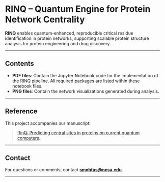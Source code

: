 # RINQ – Quantum Engine for Protein Network Centrality

**RINQ** enables quantum-enhanced, reproducible critical residue identification in protein networks, supporting scalable protein structure analysis for protein engineering and drug discovery.

---

## Contents

- **PDF files**: Contain the Jupyter Notebook code for the implementation of the RINQ pipeline. All required packages are listed within these notebook files.
- **PNG files**: Contain the network visualizations generated during analysis.

---

## Reference

This project accompanies our manuscript:

> [RinQ: Predicting central sites in proteins on current quantum computers](https://chemrxiv.org/engage/chemrxiv/article-details/686581403ba0887c333e255c).

---

## Contact

For questions or comments, contact **smohtas@ncsu.edu**.

---





